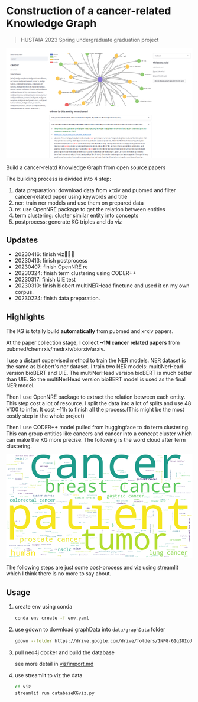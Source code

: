 # Construction of a cancer-related Knowledge Graph

> HUSTAIA 2023 Spring undergraduate graduation project

![viz_demo](./README.asset/viz%20demo.png)

Build a cancer-relatd Knowledge Graph from open source papers

The building process is divided into 4 step:

1. data preparation: download data from xrxiv and pubmed and filter cancer-related paper using keywords and title
2. ner: train ner models and use them on prepared data
3. re: use OpenNRE package to get the relation between entities
4. term clustering: cluster similar entity into concepts
5. postprocess: generate KG triples and do viz

## Updates
- 20230416: finish viz🎉🎊🎉
- 20230413: finish postprocess
- 20230407: finish OpenNRE re
- 20230324: finish term clustering using CODER++
- 20230317: finish UIE test
- 20230310: finish biobert multiNERHead finetune and used it on my own corpus.
- 20230224: finish data preparation.

## Highlights

The KG is totally build **automatically** from pubmed and xrxiv papers.

At the paper collection stage, I collect **~1M cancer related papers** from pubmed/chemrxiv/medrxiv/biorxiv/arxiv.

I use a distant supervised method to train the NER models. NER dataset is the same as biobert's ner dataset. I train two NER models: multiNerHead version bioBERT and UIE. The multiNerHead version bioBERT is much better than UIE. So the multiNerHead version bioBERT model is used as the final NER model.

Then I use OpenNRE package to extract the relation between each entity. This step cost a lot of resource. I split the data into a lot of splits and use 48 V100 to infer. It cost ~11h to finish all the process.(This might be the most costly step in the whole project)

Then I use CODER++ model pulled from huggingface to do term clustering. This can group entities like cancers and cancer into a concept cluster which can make the KG more precise. The following is the word cloud after term clustering.

![concepts](data/textData/cluster/concepts.png)

The following steps are just some post-process and viz using streamlit which I think there is no more to say about.

## Usage

1. create env using conda
    ```bash
    conda env create -f env.yaml
    ```
2. use gdown to download graphData into `data/graphData` folder
    ```bash
    gdown --folder https://drive.google.com/drive/folders/1NPG-61qI8IoUQAqdHGAUJUrdpvM1IR30?usp=sharing --output data/graphData
    ```
3. pull neo4j docker and build the database

    see more detail in [viz/import.md](./viz/import.md)
4. use streamlit to viz the data
    ```bash
    cd viz
    streamlit run databaseKGviz.py
    ```

